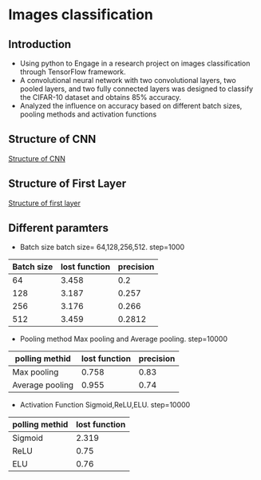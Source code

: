 # Images classification
## Introduction
- Using python to Engage in a research project on images classification through TensorFlow framework.
- A convolutional neural network with two convolutional layers, two pooled layers, and two fully connected layers was designed to classify the CIFAR-10 dataset and obtains 85% accuracy.
- Analyzed the influence on accuracy based on different batch sizes, pooling methods and activation functions
## Structure of CNN
[Structure of CNN](https://github.com/neollen/Images-classification/blob/master/Structure%20of%20CNN.png)
## Structure of First Layer
[Structure of first layer](https://github.com/neollen/Images-classification/blob/master/structure%20of%20first%20layer.png)
## Different paramters 
- Batch size
 batch size= 64,128,256,512.  step=1000
 
| Batch size | lost function | precision |
| ------ | ------ | ------ |
| 64 | 3.458 | 0.2 |
| 128 | 3.187 | 0.257 |
| 256 | 3.176| 0.266 |
| 512 | 3.459 | 0.2812|
- Pooling method
  Max pooling and Average pooling. step=10000
  
| polling methid | lost function | precision |
| ------ | ------ | ------ |
| Max pooling| 0.758 | 0.83 |
| Average pooling| 0.955 | 0.74 |
- Activation Function
Sigmoid,ReLU,ELU.   step=10000

| polling methid | lost function | 
| ------ | ------ | 
| Sigmoid| 2.319 | 
| ReLU| 0.75 | 
| ELU| 0.76 | 


 
